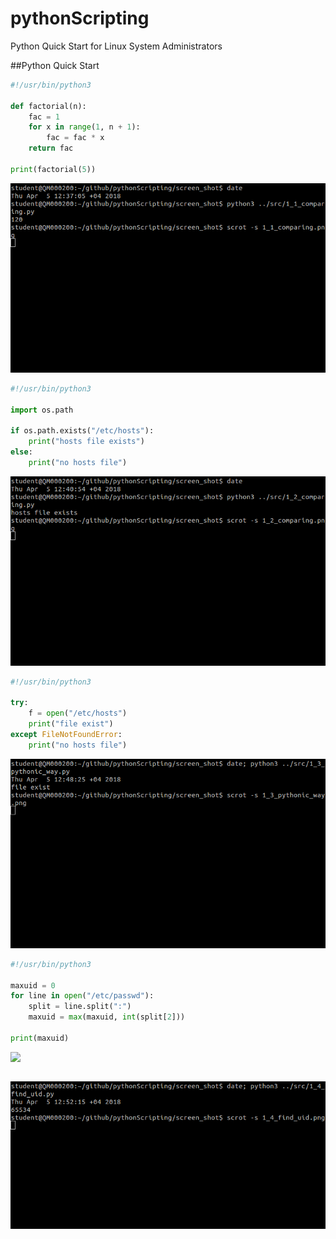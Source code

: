 # pythonScripting
Python Quick Start for Linux System Administrators

##Python Quick Start

```python
#!/usr/bin/python3

def factorial(n):
    fac = 1
    for x in range(1, n + 1):
        fac = fac * x
    return fac

print(factorial(5))
```

![1_1_comparing.png](https://github.com/ellynah/pythonScripting/blob/master/screen_shot/1_1_comparing.png)



```python
#!/usr/bin/python3

import os.path

if os.path.exists("/etc/hosts"):
    print("hosts file exists")
else:
    print("no hosts file")
```

![1_2_comparing.png](https://github.com/ellynah/pythonScripting/blob/master/screen_shot/1_2_comparing.png)


```python
#!/usr/bin/python3

try:
    f = open("/etc/hosts")
    print("file exist")
except FileNotFoundError:
    print("no hosts file")
```

![1_3_pythonic_way.png](https://github.com/ellynah/pythonScripting/blob/master/screen_shot/1_3_pythonic_way.png)


```python
#!/usr/bin/python3

maxuid = 0
for line in open("/etc/passwd"):
    split = line.split(":")
    maxuid = max(maxuid, int(split[2]))

print(maxuid)
```

![ ]( )

```python

```

![1_4_find_uid.png](https://github.com/ellynah/pythonScripting/blob/master/screen_shot/1_4_find_uid.png)
